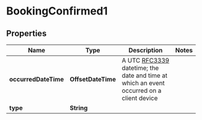 

# BookingConfirmed1


## Properties

| Name | Type | Description | Notes |
|------------ | ------------- | ------------- | -------------|
|**occurredDateTime** | **OffsetDateTime** | A UTC [RFC3339](https://xml2rfc.tools.ietf.org/public/rfc/html/rfc3339.html#anchor14) datetime;  the date and time at which an event occurred on a client device |  |
|**type** | **String** |  |  |



